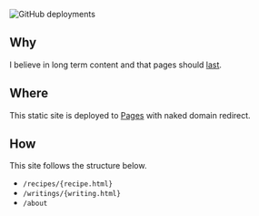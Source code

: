 ![GitHub deployments](https://img.shields.io/github/deployments/aefhm/blog/blog%20(production)?label=Publish)

## Why
I believe in long term content and that pages should [last](https://jeffhuang.com/designed_to_last/).

## Where
This static site is deployed to [Pages](https://developers.cloudflare.com/pages/) with naked domain redirect.

## How
This site follows the structure below.

- `/recipes/{recipe.html}`
- `/writings/{writing.html}`
- `/about`

